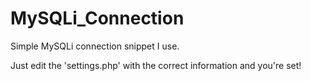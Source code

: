 # MySQLi_Connection
Simple MySQLi connection snippet I use.

Just edit the 'settings.php' with the correct information and you're set!

